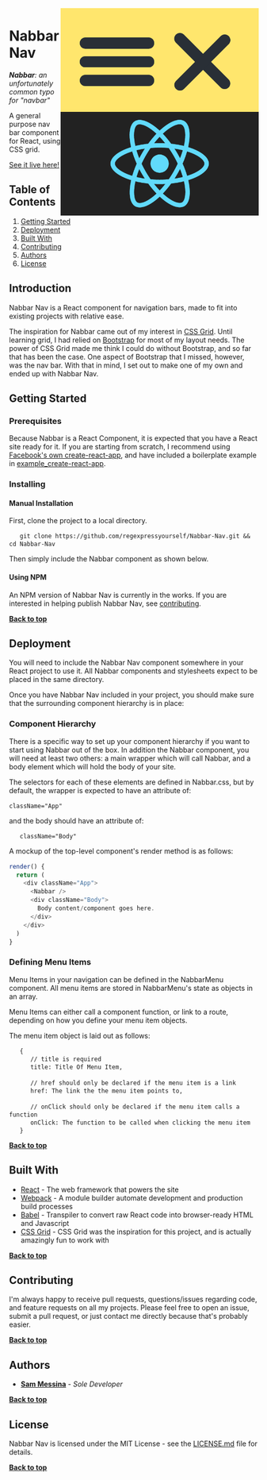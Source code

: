 <img alt="Nabbar Nav" align="right" src="./nabbar_logo.png" width="400px"/>

# Nabbar Nav
_**Nabbar**: an unfortunately common typo for "navbar"_

A general purpose nav bar component for React, using CSS grid.

[See it live here!](https://smessina.com/nabbar-demo)

## Table of Contents

1. [Getting Started](#getting-started)
2. [Deployment](#deployment)
2. [Built With](#built-with)
3. [Contributing](#contributing)
3. [Authors](#authors)
3. [License](#license)


## Introduction

Nabbar Nav is a React component for navigation bars, made to fit into existing projects with relative ease.

The inspiration for Nabbar came out of my interest in [CSS Grid](https://developer.mozilla.org/en-US/docs/Web/CSS/CSS_Grid_Layout). Until learning grid, I had relied on [Bootstrap](https://getbootstrap.com/) for most of my layout needs. The power of CSS Grid made me think I could do without Bootstrap, and so far that has been the case. One aspect of Bootstrap that I missed, however, was the nav bar. With that in mind, I set out to make one of my own and ended up with Nabbar Nav.

## Getting Started

### Prerequisites

Because Nabbar is a React Component, it is expected that you have a React site ready for it. If you are starting from scratch, I recommend using [Facebook's own create-react-app](https://github.com/facebookincubator/create-react-app), and have included a boilerplate example in [example_create-react-app](example_create-react-app).


### Installing

#### Manual Installation 

First, clone the project to a local directory.

```
   git clone https://github.com/regexpressyourself/Nabbar-Nav.git && cd Nabbar-Nav
```

Then simply include the Nabbar component as shown below.

#### Using NPM

An NPM version of Nabbar Nav is currently in the works. If you are interested in helping publish Nabbar Nav, see [contributing](#contributing).


**[Back to top](#table-of-contents)**

## Deployment

You will need to include the Nabbar Nav component somewhere in your React project to use it. All Nabbar components and stylesheets expect to be placed in the same directory. 

Once you have Nabbar Nav included in your project, you should make sure that the surrounding component hierarchy is in place:


### Component Hierarchy

There is a specific way to set up your component hierarchy if you want to start using Nabbar out of the box. In addition the Nabbar component, you will need at least two others: a main wrapper which will call Nabbar, and a body element which will hold the body of your site.

The selectors for each of these elements are defined in Nabbar.css, but by default, the wrapper is expected to have an attribute of:

```
className="App" 
```

and the body should have an attribute of:

```
   className="Body"
```

A mockup of the top-level component's render method is as follows:

``` js
render() {
  return (
    <div className="App">
      <Nabbar />
      <div className="Body">
        Body content/component goes here.
      </div>
    </div>
  )
}
```

### Defining Menu Items

Menu Items in your navigation can be defined in the NabbarMenu component. All menu items are stored in NabbarMenu's state as objects in an array. 

Menu Items can either call a component function, or link to a route, depending on how you define your menu item objects.

The menu item object is laid out as follows:

```
   {
      // title is required
      title: Title Of Menu Item, 

      // href should only be declared if the menu item is a link
      href: The link the the menu item points to,

      // onClick should only be declared if the menu item calls a function
      onClick: The function to be called when clicking the menu item
   }
```


**[Back to top](#table-of-contents)**

## Built With

* [React](https://facebook.github.io/react/) - The web framework that powers the site
* [Webpack](https://webpack.github.io/) - A module builder automate development and production build processes
* [Babel](https://babeljs.io/) - Transpiler to convert raw React code into browser-ready HTML and Javascript
* [CSS Grid](https://developer.mozilla.org/en-US/docs/Web/CSS/CSS_Grid_Layout) - CSS Grid was the inspiration for this project, and is actually amazingly fun to work with

**[Back to top](#table-of-contents)**

## Contributing

I'm always happy to receive pull requests, questions/issues regarding code, and feature requests on all my projects. Please feel free to open an issue, submit a pull request, or just contact me directly because that's probably easier.

**[Back to top](#table-of-contents)**

## Authors

* **[Sam Messina](https://www.github.com/regexpressyourself)** - *Sole Developer* 

**[Back to top](#table-of-contents)**

## License

Nabbar Nav is licensed under the MIT License - see the [LICENSE.md](LICENSE.md) file for details.


**[Back to top](#table-of-contents)**

